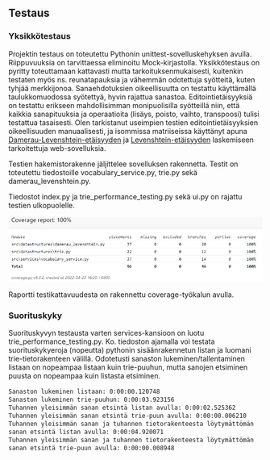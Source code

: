 ## Testaus  

### Yksikkötestaus

Projektin testaus on toteutettu Pythonin unittest-sovelluskehyksen avulla. Riippuvuuksia on tarvittaessa eliminoitu Mock-kirjastolla. Yksikkötestaus on pyritty toteuttamaan kattavasti mutta tarkoituksenmukaisesti, kuitenkin testaten myös ns. reunatapauksia ja vähemmän odotettuja syötteitä, kuten tyhjää merkkijonoa. Sanaehdotuksien oikeellisuutta on testattu käyttämällä taulukkomuodossa syötettyä, hyvin rajattua sanastoa. Editointietäisyyksiä on testattu erikseen mahdollisimman monipuolisilla syötteillä niin, että kaikkia sanapituuksia ja operaatioita (lisäys, poisto, vaihto, transpoosi) tulisi testattua tasaisesti. Olen tarkistanut useimpien testien editointietäisyyksien oikeellisuuden manuaalisesti, ja isommissa matriiseissa käyttänyt apuna [Damerau-Levenshtein-etäisyyden](http://fuzzy-string.com/) ja [Levenshtein-etäisyyden](https://planetcalc.com/1721/) laskemiseen tarkoitettuja web-sovelluksia.

Testien hakemistorakenne jäljittelee sovelluksen rakennetta. Testit on toteutettu tiedostoille vocabulary_service.py, trie.py sekä damerau_levenshtein.py. 

Tiedostot index.py ja trie_performance_testing.py sekä ui.py on rajattu testien ulkopuolelle. 

![Testikattavuus](/dokumentit/coverage.png)

Raportti testikattavuudesta on rakennettu coverage-työkalun avulla.

### Suorituskyky

Suorituskyvyn testausta varten services-kansioon on luotu trie_performance_testing.py. Ko. tiedoston ajamalla voi testata suorituskykyeroja (nopeutta) pythonin sisäänrakennetun listan ja luomani trie-tietorakenteen välillä. Odotetusti sanaston lukeminen/tallentaminen listaan on nopeampaa listaan kuin trie-puuhun, mutta sanojen etsiminen puusta on nopeampaa kuin listasta etsiminen.

```
Sanaston lukeminen listaan: 0:00:00.120748
Sanaston lukeminen trie-puuhun: 0:00:03.923156
Tuhannen yleisimmän sanan etsintä listan avulla: 0:00:02.525362
Tuhannen yleisimmän sanan etsintä trie-puun avulla: 0:00:00.006210
Tuhannen yleisimmän sanan ja tuhannen tietorakenteesta löytymättömän sanan etsintä listan avulla: 0:00:04.920071
Tuhannen yleisimmän sanan ja tuhannen tietorakenteesta löytymättömän sanan etsintä trie-puun avulla: 0:00:00.008948
```
